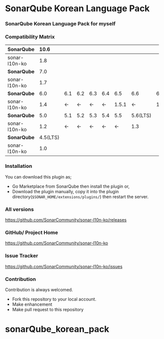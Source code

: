 # SonarQube Korean Language Pack

### SonarQube Korean Language Pack for myself

### Compatibility Matrix

| SonarQube     | 10.6     |     |     |     |     |       |          |          |
|:--------------|:---------|-----|-----|-----|-----|-------|----------|----------|
| sonar-l10n-ko | 1.8      |     |     |     |     |       |          |          |
| **SonarQube** | 7.0      |     |     |     |     |       |          |          |
| sonar-l10n-ko | 1.7      |     |     |     |     |       |          |          |
| **SonarQube** | 6.0      | 6.1 | 6.2 | 6.3 | 6.4 | 6.5   | 6.6      | 6.7(LTS) |
| sonar-l10n-ko | 1.4      | <-  | <-  | <-  | <-  | 1.5.1 | <-       | 1.6      |
| **SonarQube** | 5.0      | 5.1 | 5.2 | 5.3 | 5.4 | 5.5   | 5.6(LTS) |          |
| sonar-l10n-ko | 1.2      | <-  | <-  | <-  | <-  | <-    | 1.3      |          |
| **SonarQube** | 4.5(LTS) |     |     |     |     |       |          |          |
| sonar-l10n-ko | 1.0      |     |     |     |     |       |          |          |


### Installation

You can download this plugin as;
- Go Marketplace from SonarQube then install the plugin or,
- Download the plugin manually, copy it into the plugin directory(`$SONAR_HOME/extensions/plugins/`) then restart the server.


### All versions

https://github.com/SonarCommunity/sonar-l10n-ko/releases


### GitHub/ Project Home

https://github.com/SonarCommunity/sonar-l10n-ko


### Issue Tracker

https://github.com/SonarCommunity/sonar-l10n-ko/issues


### Contribution

Contribution is always welcomed.
- Fork this repository to your local account.
- Make enhancement
- Make pull request to this repository  
# sonarQube_korean_pack
